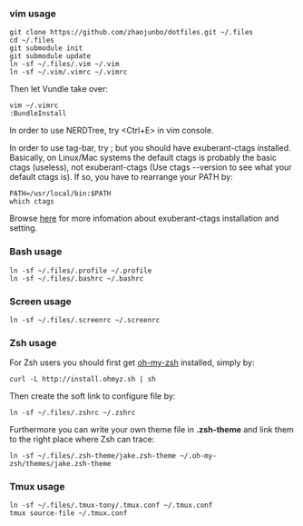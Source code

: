 ### vim usage

    git clone https://github.com/zhaojunbo/dotfiles.git ~/.files
    cd ~/.files
    git submodule init
    git submodule update
    ln -sf ~/.files/.vim ~/.vim
    ln -sf ~/.vim/.vimrc ~/.vimrc


Then let Vundle take over:

    vim ~/.vimrc
    :BundleInstall


In order to use NERDTree, try <Ctrl+E> in vim console.


In order to use tag-bar, try <F8>; but you should have exuberant-ctags installed. Basically, on Linux/Mac systems the default ctags is probably the basic ctags (useless), not exuberant-ctags (Use ctags --version to see what your default ctags is). If so, you have to rearrange your PATH by: 

    PATH=/usr/local/bin:$PATH
    which ctags

Browse [here](http://www.scholarslab.org/research-and-development/code-spelunking-with-ctags-and-vim/) for more infomation about exuberant-ctags installation and setting.


### Bash usage

    ln -sf ~/.files/.profile ~/.profile
    ln -sf ~/.files/.bashrc ~/.bashrc
    
### Screen usage
    
    ln -sf ~/.files/.screenrc ~/.screenrc


### Zsh usage
For Zsh users you should first get [oh-my-zsh](https://github.com/robbyrussell/oh-my-zsh) installed, simply by:

    curl -L http://install.ohmyz.sh | sh

Then create the soft link to configure file by:

    ln -sf ~/.files/.zshrc ~/.zshrc

Furthermore you can write your own theme file in **.zsh-theme** and link them to the right place where Zsh can trace:

    ln -sf ~/.files/.zsh-theme/jake.zsh-theme ~/.oh-my-zsh/themes/jake.zsh-theme

### Tmux usage
    ln -sf ~/.files/.tmux-tony/.tmux.conf ~/.tmux.conf
    tmux source-file ~/.tmux.conf
